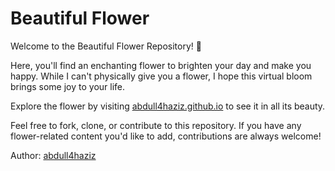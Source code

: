 # Beautiful Flower

Welcome to the Beautiful Flower Repository! 🌸

Here, you'll find an enchanting flower to brighten your day and make you happy. While I can't physically give you a flower, I hope this virtual bloom brings some joy to your life.

Explore the flower by visiting [abdull4haziz.github.io](https://abdull4haziz.github.io/I-ve-got-my-eyes-on-you/) to see it in all its beauty.

Feel free to fork, clone, or contribute to this repository. If you have any flower-related content you'd like to add, contributions are always welcome!

Author: [abdull4haziz](https://github.com/abdull4haziz)
